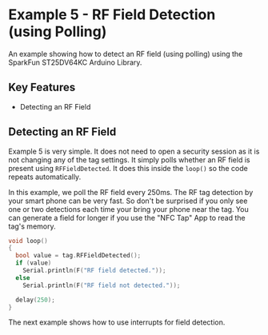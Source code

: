 # Example 5 - RF Field Detection (using Polling)

An example showing how to detect an RF field (using polling) using the SparkFun ST25DV64KC Arduino Library.

## Key Features

- Detecting an RF Field

## Detecting an RF Field

Example 5 is very simple. It does not need to open a security session as it is not changing any of the tag settings.
It simply polls whether an RF field is present using ```RFFieldDetected```. It does this inside the ```loop()``` so the code repeats automatically.

In this example, we poll the RF field every 250ms. The RF tag detection by your smart phone can be very fast.
So don't be surprised if you only see one or two detections each time your bring your phone near the tag. You can generate a
field for longer if you use the "NFC Tap" App to read the tag's memory.

```C++
void loop()
{
  bool value = tag.RFFieldDetected();
  if (value)
    Serial.println(F("RF field detected."));
  else
    Serial.println(F("RF field not detected."));

  delay(250);
}
```

The next example shows how to use interrupts for field detection.
